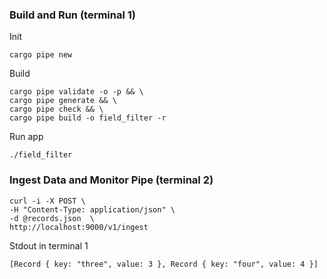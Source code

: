 ### Build and Run (terminal 1)
Init
```
cargo pipe new
```
Build
```
cargo pipe validate -o -p && \
cargo pipe generate && \
cargo pipe check && \
cargo pipe build -o field_filter -r
```
Run app
```
./field_filter
```
### Ingest Data and Monitor Pipe (terminal 2)
```
curl -i -X POST \
-H "Content-Type: application/json" \
-d @records.json  \
http://localhost:9000/v1/ingest
```
Stdout in terminal 1
```
[Record { key: "three", value: 3 }, Record { key: "four", value: 4 }]
```
